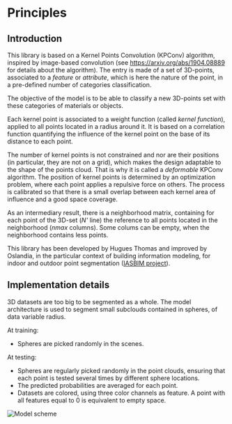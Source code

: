 # Principles

## Introduction

This library is based on a Kernel Points Convolution (KPConv) algorithm, inspired by image-based convolution (see https://arxiv.org/abs/1904.08889 for details about the algorithm). The entry is made of a set of 3D-points, associated to a *feature* or *attribute*, which is here the nature of the point, in a pre-defined number of categories classification.

The objective of the model is to be able to classify a new 3D-points set with these categories of materials or objects.

Each kernel point is associated to a weight function (called *kernel function*), applied to all points located in a radius around it. It is based on a correlation function quantifying the influence of the kernel point on the base of its distance to each point.

The number of kernel points is not constrained and nor are their positions (in particular, they are not on a grid), which makes the design adaptable to the shape of the points cloud. That is why it is called a *deformable* KPConv algorithm. The position of kernel points is determined by an optimization problem, where each point applies a repulsive force on others. The process is calibrated so that there is a small overlap between each kernel area of influence and a good space coverage.

As an intermediary result, there is a neighborhood matrix, containing for each point of the 3D-set (*N'* line) the reference to all points located in the neighborhood (*nmax* columns). Some colums can be empty, when the neighborhood contains less points.

This library has been developed by Hugues Thomas and improved by Oslandia, in the particular context of building information modeling, for indoor and outdoor point segmentation ([IASBIM project](https://iasbim.gitlab.io/)).

## Implementation details

3D datasets are too big to be segmented as a whole. The model architecture is used to segment small subclouds contained in spheres, of data variable radius.

At training:
- Spheres are picked randomly in the scenes.

At testing:
- Spheres are regularly picked randomly in the point clouds, ensuring that each point is tested several times by different sphere locations.
- The predicted probabilities are averaged for each point.
- Datasets are colored, using three color channels as feature. A point with all features equal to 0 is equivalent to empty space.

![Model scheme](../_static/schema_neural_network.svg)
